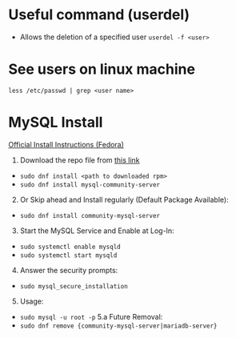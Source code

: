 # Useful command (userdel)
- Allows the deletion of a specified user
`userdel -f <user>`
# See users on linux machine
`less /etc/passwd | grep <user name>`
# MySQL Install
[Official Install Instructions (Fedora)](https://docs.fedoraproject.org/en-US/quick-docs/installing-mysql-mariadb/)
1. Download the repo file from [this link](https://dev.mysql.com/downloads/repo/yum/)
- `sudo dnf install <path to downloaded rpm>`
- `sudo dnf install mysql-community-server`
2. Or Skip ahead and Install regularly (Default Package Available):
- `sudo dnf install community-mysql-server`
3. Start the MySQL Service and Enable at Log-In:

- `sudo systemctl enable mysqld`
- `sudo systemctl start mysqld`

4. Answer the security prompts:
- `sudo mysql_secure_installation`
5. Usage: 
- `sudo mysql -u root -p`
5.a Future Removal:
- `sudo dnf remove {community-mysql-server|mariadb-server}`
